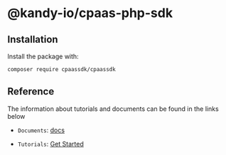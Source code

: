 # @kandy-io/cpaas-php-sdk

## Installation

Install the package with:

```bash
composer require cpaassdk/cpaassdk
```

## Reference

The information about tutorials and documents can be found in the links below

* `Documents`: [docs](https://kandy-io.github.io/kandy-cpaas-php-sdk/docs)

* `Tutorials`:  [Get Started](https://Kandy-IO.github.io/kandy-cpaas-php-sdk/tutorials/?KANDY=Kandy&KANDYFQDN=https://oauth-cpaas.att.com#/GetStarted)
